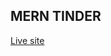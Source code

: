 <h2> MERN TINDER </h2>
<a href="https://sammed-sankonatti.github.io/mern-tinder/" alt=" "> Live site </a>
